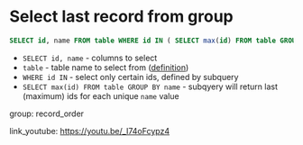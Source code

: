 # Select last record from group

```sql
SELECT id, name FROM table WHERE id IN ( SELECT max(id) FROM table GROUP BY name )
```

- `SELECT id, name` - columns to select
- `table` - table name to select from ([definition](/mysql/create_table))
- `WHERE id IN` - select only certain ids, defined by subquery
- `SELECT max(id) FROM table GROUP BY name` - subqyery will return last (maximum) ids for each unique ```name``` value

group: record_order


link_youtube: https://youtu.be/_I74oFcypz4
